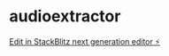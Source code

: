 # audioextractor

[Edit in StackBlitz next generation editor ⚡️](https://stackblitz.com/~/github.com/mtpd-mt48/audioextractor)